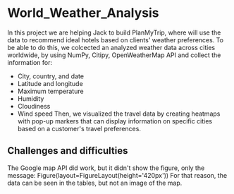 # World_Weather_Analysis
In this project we are helping Jack to build PlanMyTrip, where will use the data to recommend ideal hotels based on clients' weather preferences.
To be able to do this, we colcected an analyzed weather data across cities worldwide, by using NumPy, Citipy, OpenWeatherMap API and collect the information for:
- City, country, and date
- Latitude and longitude
- Maximum temperature
- Humidity
- Cloudiness
- Wind speed
Then, we visualized the travel data by creating heatmaps with pop-up markers that can display information on specific cities based on a customer's travel preferences.

## Challenges and difficulties
The Google map API did work, but it didn't show the figure, only the message: Figure(layout=FigureLayout(height='420px'))
For that reason, the data can be seen in the tables, but not an image of the map.
